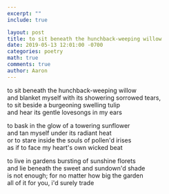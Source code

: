 ```yaml
---
excerpt: ""
include: true

layout: post
title: to sit beneath the hunchback-weeping willow
date: 2019-05-13 12:01:00 -0700
categories: poetry
math: true
comments: true
author: Aaron
---
```




to sit beneath the hunchback-weeping willow  
and blanket myself with its showering sorrowed tears,  
to sit beside a burgeoning swelling tulip  
and hear its gentle lovesongs in my ears  

to bask in the glow of a towering sunflower  
and tan myself under its radiant heat  
or to stare inside the souls of pollen'd irises  
as if to face my heart's own wicked beat  

to live in gardens bursting of sunshine florets  
and lie beneath the sweet and sundown'd shade  
is not enough; for no matter how big the garden  
all of it for you, i'd surely trade